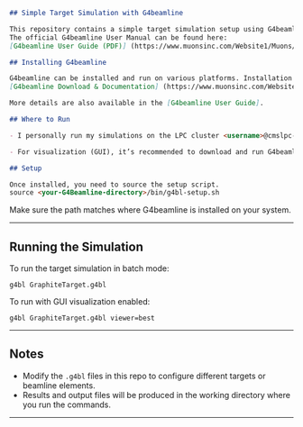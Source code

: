

```markdown
## Simple Target Simulation with G4beamline

This repository contains a simple target simulation setup using G4beamline.  
The official G4beamline User Manual can be found here:  
[G4beamline User Guide (PDF)] (https://www.muonsinc.com/Website1/Muons/G4beamlineUsersGuide.pdf)

## Installing G4beamline

G4beamline can be installed and run on various platforms. Installation guides and download links are available here:  
[G4beamline Download & Documentation] (https://www.muonsinc.com/Website1/tiki-index.php?page=G4beamline#Documentation)

More details are also available in the [G4beamline User Guide].

## Where to Run

- I personally run my simulations on the LPC cluster <username>@cmslpc-el8.fnal.gov

- For visualization (GUI), it’s recommended to download and run G4beamline locally on your own laptop.

## Setup

Once installed, you need to source the setup script.
source <your-G4Beamline-directory>/bin/g4bl-setup.sh
````

Make sure the path matches where G4beamline is installed on your system.

---

## Running the Simulation

To run the target simulation in batch mode:

```
g4bl GraphiteTarget.g4bl
```
To run with GUI visualization enabled:

```
g4bl GraphiteTarget.g4bl viewer=best
```
---

## Notes

* Modify the `.g4bl` files in this repo to configure different targets or beamline elements.
* Results and output files will be produced in the working directory where you run the commands.
---
